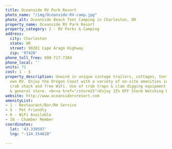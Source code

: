```yaml
---
title: Oceanside RV Park Resort
photo_name: "/img/Oceanside-RV-camp.jpg"
photo_alt: Oceanside Beach Tent Camping in Charleston, OR
property_name: Oceanside RV Park Resort
property_category: 2 - RV Parks & Camping
address:
  city: Charleston
  state: OR
  street: 90281 Cape Arago Highway
  zip: '97420'
phone_toll_free: 888-717-7384
phone_local: ''
units: 71
cost: 1 - $
property_description: Unwind in unique vintage trailers, cottages, tents, or your
  own RV. Enjoy the Oregon Coast with a variety of on-site amenities including a convenient
  crab shack and free WiFi. Use of crab traps & clam digging equipment. Beach access
  & general store. <b><a href="/storm15">Enjoy 15% OFF Storm Watching Lodging Special!</a></b>
website: http://www.oceansidervresort.com
amenityList:
- 1 - Restaurant/Bar/Rm Service
- 5 - Pet Friendly
- 6 - WiFi Available
- 10 - Chamber Member
coordinates:
  lat: '43.339597'
  lng: "-124.354628"

---
```


